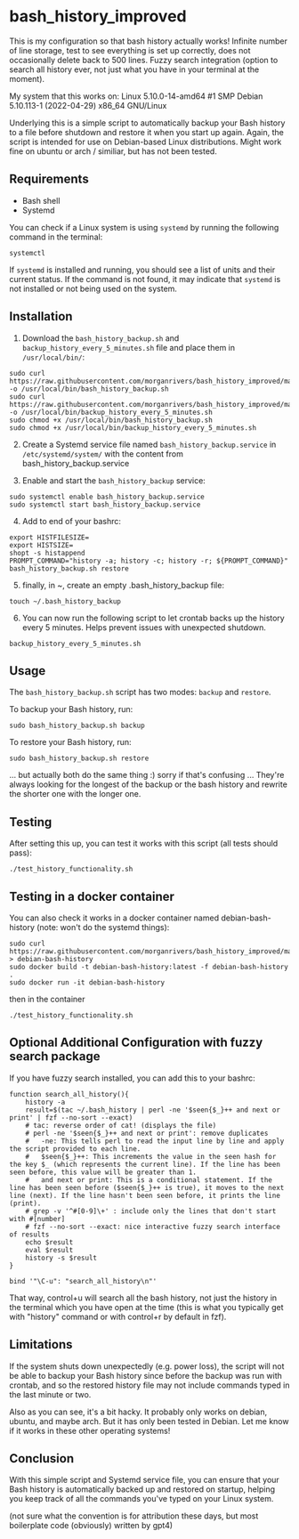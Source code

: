 # bash_history_improved
This is my configuration so that bash history actually works! Infinite number of line storage, test to see everything is set up correctly, does not occasionally delete back to 500 lines. Fuzzy search integration (option to search all history ever, not just what you have in your terminal at the moment).

My system that this works on:
Linux 5.10.0-14-amd64 #1 SMP Debian 5.10.113-1 (2022-04-29) x86_64 GNU/Linux


Underlying this is a simple script to automatically backup your Bash history to a file before shutdown and restore it when you start up again. Again, the script is intended for use on Debian-based Linux distributions. Might work fine on ubuntu or arch / similiar, but has not been tested.

## Requirements

- Bash shell
- Systemd

You can check if a Linux system is using `systemd` by running the following command in the terminal:

```
systemctl
```

If `systemd` is installed and running, you should see a list of units and their current status. If the command is not found, it may indicate that `systemd` is not installed or not being used on the system.


## Installation

1. Download the `bash_history_backup.sh` and `backup_history_every_5_minutes.sh` file and place them in `/usr/local/bin/`:

```
sudo curl https://raw.githubusercontent.com/morganrivers/bash_history_improved/main/bash_history_backup.sh -o /usr/local/bin/bash_history_backup.sh
sudo curl https://raw.githubusercontent.com/morganrivers/bash_history_improved/main/backup_history_every_5_minutes.sh -o /usr/local/bin/backup_history_every_5_minutes.sh
sudo chmod +x /usr/local/bin/bash_history_backup.sh
sudo chmod +x /usr/local/bin/backup_history_every_5_minutes.sh
```

2. Create a Systemd service file named `bash_history_backup.service` in `/etc/systemd/system/` with the content from
bash_history_backup.service

3. Enable and start the `bash_history_backup` service:

```
sudo systemctl enable bash_history_backup.service
sudo systemctl start bash_history_backup.service
```
4. Add to end of your bashrc:

```
export HISTFILESIZE=
export HISTSIZE=
shopt -s histappend
PROMPT_COMMAND="history -a; history -c; history -r; ${PROMPT_COMMAND}"
bash_history_backup.sh restore
```

5. finally, in ~, create an empty .bash_history_backup file:

```
touch ~/.bash_history_backup
```
6. You can now run the following script to let crontab backs up the history every 5 minutes. Helps prevent issues with unexpected shutdown.
```
backup_history_every_5_minutes.sh
```

## Usage

The `bash_history_backup.sh` script has two modes: `backup` and `restore`.

To backup your Bash history, run:

```
sudo bash_history_backup.sh backup
```

To restore your Bash history, run:

```
sudo bash_history_backup.sh restore
```

... but actually both do the same thing :) sorry if that's confusing ...
They're always looking for the longest of the backup or the bash history and rewrite the shorter one with the longer one. 

## Testing

After setting this up, you can test it works with this script (all tests should pass): 

```
./test_history_functionality.sh
```

## Testing in a docker container

You can also check it works in a docker container named debian-bash-history (note: won't do the systemd things):

```
sudo curl https://raw.githubusercontent.com/morganrivers/bash_history_improved/main/bash_history_backup.sh > debian-bash-history
sudo docker build -t debian-bash-history:latest -f debian-bash-history .
sudo docker run -it debian-bash-history
```
then in the container
```
./test_history_functionality.sh
```

## Optional Additional Configuration with fuzzy search package
If you have fuzzy search installed, you can add this to your bashrc:

```
function search_all_history(){
    history -a
    result=$(tac ~/.bash_history | perl -ne '$seen{$_}++ and next or print' | fzf --no-sort --exact)
    # tac: reverse order of cat! (displays the file)
    # perl -ne '$seen{$_}++ and next or print': remove duplicates
    #   -ne: This tells perl to read the input line by line and apply the script provided to each line.
    #   $seen{$_}++: This increments the value in the seen hash for the key $_ (which represents the current line). If the line has been seen before, this value will be greater than 1.
    #   and next or print: This is a conditional statement. If the line has been seen before ($seen{$_}++ is true), it moves to the next line (next). If the line hasn't been seen before, it prints the line (print).
    # grep -v '^#[0-9]\+' : include only the lines that don't start with #[number]
    # fzf --no-sort --exact: nice interactive fuzzy search interface of results
    echo $result
    eval $result
    history -s $result
}

bind '"\C-u": "search_all_history\n"'
```

That way, control+u will search all the bash history, not just the history in the terminal which you have open at the time (this is what you typically get with "history" command or with control+r by default in fzf).

## Limitations
If the system shuts down unexpectedly (e.g. power loss), the script will not be able to backup your Bash history since before the backup was run with crontab, and so the restored history file may not include commands typed in the last minute or two.

Also as you can see, it's a bit hacky. It probably only works on debian, ubuntu, and maybe arch. But it has only been tested in Debian. Let me know if it works in these other operating systems!

## Conclusion

With this simple script and Systemd service file, you can ensure that your Bash history is automatically backed up and restored on startup, helping you keep track of all the commands you've typed on your Linux system.

(not sure what the convention is for attribution these days, but most boilerplate code (obviously) written by gpt4)
